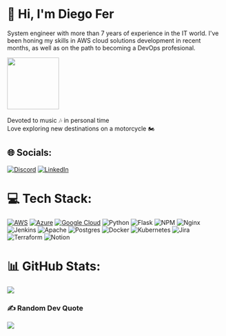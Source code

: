 # 💫 Hi, I'm Diego Fer
System engineer with more than 7 years of experience in the IT world. I've been honing my skills in AWS cloud solutions development in recent months, as well as on the path to becoming a DevOps profesional. 

<img src="https://media.giphy.com/media/WUlplcMpOCEmTGBtBW/giphy.gif" width="120"> <br><br>Devoted to music 🎶 in personal time<br>Love exploring new destinations on a motorcycle 🏍️


## 🌐 Socials:
[![Discord](https://img.shields.io/badge/Discord-%237289DA.svg?logo=discord&logoColor=white)](https://discord.gg/https://discord.gg/quJBgaHgxz) [![LinkedIn](https://img.shields.io/badge/LinkedIn-%230077B5.svg?logo=linkedin&logoColor=white)](https://linkedin.com/in/diego-fer) 

# 💻 Tech Stack:
[![AWS](https://img.shields.io/badge/AWS-%23FF9900.svg?style=for-the-badge&logo=amazon-aws&logoColor=white)](https://aws.amazon.com/)  [![Azure](https://img.shields.io/badge/azure-%230072C6.svg?style=for-the-badge&logo=azure-devops&logoColor=white)](https://azure.microsoft.com/) [![Google Cloud](https://img.shields.io/badge/Google%20Cloud-%234285F4.svg?style=for-the-badge&logo=google-cloud&logoColor=white)](https://cloud.google.com/) ![Python](https://img.shields.io/badge/python-3670A0?style=for-the-badge&logo=python&logoColor=ffdd54) ![Flask](https://img.shields.io/badge/flask-%23000.svg?style=for-the-badge&logo=flask&logoColor=white) ![NPM](https://img.shields.io/badge/NPM-%23000000.svg?style=for-the-badge&logo=npm&logoColor=white) ![Nginx](https://img.shields.io/badge/nginx-%23009639.svg?style=for-the-badge&logo=nginx&logoColor=white) ![Jenkins](https://img.shields.io/badge/jenkins-%232C5263.svg?style=for-the-badge&logo=jenkins&logoColor=white) ![Apache](https://img.shields.io/badge/apache-%23D42029.svg?style=for-the-badge&logo=apache&logoColor=white) ![Postgres](https://img.shields.io/badge/postgres-%23316192.svg?style=for-the-badge&logo=postgresql&logoColor=white) ![Docker](https://img.shields.io/badge/docker-%230db7ed.svg?style=for-the-badge&logo=docker&logoColor=white) ![Kubernetes](https://img.shields.io/badge/kubernetes-%23326ce5.svg?style=for-the-badge&logo=kubernetes&logoColor=white) ![Jira](https://img.shields.io/badge/jira-%230A0FFF.svg?style=for-the-badge&logo=jira&logoColor=white) ![Terraform](https://img.shields.io/badge/terraform-%235835CC.svg?style=for-the-badge&logo=terraform&logoColor=white) ![Notion](https://img.shields.io/badge/Notion-%23000000.svg?style=for-the-badge&logo=notion&logoColor=white)
# 📊 GitHub Stats:
![](https://github-readme-stats.vercel.app/api?username=FrKael&theme=dark&hide_border=false&include_all_commits=false&count_private=false)<br/>

### ✍️ Random Dev Quote
![](https://quotes-github-readme.vercel.app/api?type=vetical&theme=dark)
